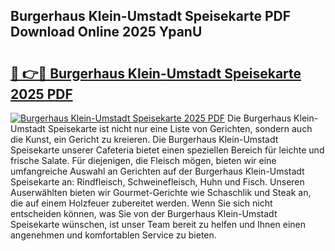 ## Burgerhaus Klein-Umstadt Speisekarte PDF Download Online 2025 YpanU

# <h2><a href="http://gcar3k.nevu.top/?p=Burgerhaus+Klein-Umstadt+Speisekarte">🔗 👉🔴 Burgerhaus Klein-Umstadt Speisekarte 2025 PDF</a></h2>

[![Burgerhaus Klein-Umstadt Speisekarte 2025 PDF](https://i.imgur.com/dBaPXMq.png)](http://gcar3k.nevu.top/?p=Burgerhaus+Klein-Umstadt+Speisekarte)
Die Burgerhaus Klein-Umstadt Speisekarte ist nicht nur eine Liste von Gerichten, sondern auch die Kunst, ein Gericht zu kreieren. Die Burgerhaus Klein-Umstadt Speisekarte unserer Cafeteria bietet einen speziellen Bereich für leichte und frische Salate. Für diejenigen, die Fleisch mögen, bieten wir eine umfangreiche Auswahl an Gerichten auf der Burgerhaus Klein-Umstadt Speisekarte an: Rindfleisch, Schweinefleisch, Huhn und Fisch. Unseren Auserwählten bieten wir Gourmet-Gerichte wie Schaschlik und Steak an, die auf einem Holzfeuer zubereitet werden. Wenn Sie sich nicht entscheiden können, was Sie von der Burgerhaus Klein-Umstadt Speisekarte wünschen, ist unser Team bereit zu helfen und Ihnen einen angenehmen und komfortablen Service zu bieten.
